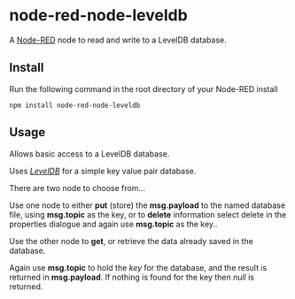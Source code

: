 node-red-node-leveldb
=====================
A <a href="http://nodered.org" target="_new">Node-RED</a> node to read and write to a LevelDB database.

Install
-------

Run the following command in the root directory of your Node-RED install

    npm install node-red-node-leveldb


Usage
-----

Allows basic access to a LevelDB database.

Uses <a href="https://code.google.com/p/leveldb/" target="_new"><i>LevelDB</i></a> for a simple key value pair database.

There are two node to choose from...

Use one node to either <b>put</b> (store) the <b>msg.payload</b> to the named database file, using <b>msg.topic</b> as the key, or to <b>delete</b> information select delete in the properties dialogue and again use <b>msg.topic</b> as the key.</b>.

Use the other node to <b>get</b>, or retrieve the data already saved in the database.

Again use <b>msg.topic</b> to hold the <i>key</i> for the database, and the result is returned in <b>msg.payload</b>. If nothing is found for the key then <i>null</i> is returned.
